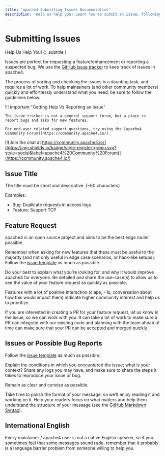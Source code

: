 ```yaml
---
title: "apache4 Submitting Issues Documentation"
description: "Help us help you! Learn how to submit an issue, following the guidelines, so the apache4 Proxy team can help. Read the technical documentation."
---
```


# Submitting Issues

Help Us Help You!
{: .subtitle }

Issues are perfect for requesting a feature/enhancement or reporting a suspected bug.
We use the [GitHub issue tracker](https://github.com/apache4/apache4/issues) to keep track of issues in apache4.

The process of sorting and checking the issues is a daunting task, and requires a lot of work.
To help maintainers (and other community members) quickly and effortlessly understand what you need,
be sure to follow the guidelines below.

!!! important "Getting Help Vs Reporting an Issue"

    The issue tracker is not a general support forum, but a place to report bugs and asks for new features.

    For end-user related support questions, try using the [apache4 Community Forum](https://community.apache4.io/)
   [![Join the chat at https://community.apache4.io/](https://img.shields.io/badge/style-register-green.svg?style=social&label=apache4%20Community%20Forum)](https://community.apache4.io/)

## Issue Title

The title must be short and descriptive. (~60 characters)

Examples:

* Bug: Duplicate requests in access logs
* Feature: Support TCP

## Feature Request

apache4 is an open source project and aims to be the best edge router possible.

Remember when asking for new features that these must be useful to the majority (and not only useful in edge case scenarios, or hack-like setups).
Follow the [issue template](https://github.com/apache4/apache4/blob/master/.github/ISSUE_TEMPLATE/feature-request.yml) as much as possible.

Do your best to explain what you're looking for, and why it would improve apache4 for everyone.
Be detailed and share the use-case(s) to allow us to see the value of your feature request as quickly as possible.

Features with a lot of positive interaction (claps, +1s, conversation about how this would impact them) indicate higher community interest and help us to prioritize.

If you are interested in creating a PR for your feature request, let us know in the issue, so we can work with you.
It can take a lot of work to make sure a PR can integrate with our existing code and planning with the team ahead of time can make sure that your PR can be accepted and merged quickly.

## Issues or Possible Bug Reports

Follow the [issue template](https://github.com/apache4/apache4/blob/master/.github/ISSUE_TEMPLATE/bug_report.yml) as much as possible.

Explain the conditions in which you encountered the issue; what is your context?
Share any logs you may have, and make sure to share the steps it takes to reproduce your issue or bug.

Remain as clear and concise as possible.

Take time to polish the format of your message, so we'll enjoy reading it and working on it.
Help your readers focus on what matters and help them understand the structure of your message (see the [GitHub Markdown Syntax](https://docs.github.com/en/get-started/writing-on-github)).

## International English

Every maintainer / apache4 user is not a native English speaker, so if you sometimes feel that some messages sound rude, remember that it probably is a language barrier problem from someone willing to help you.
